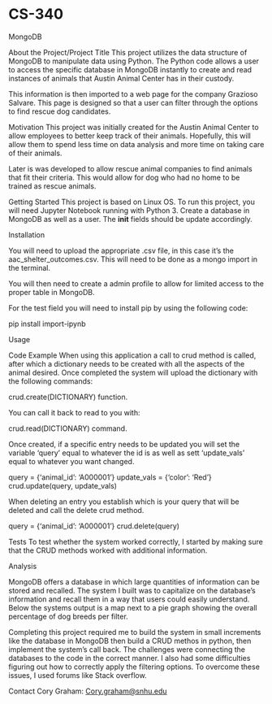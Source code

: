 # CS-340
MongoDB

About the Project/Project Title
This project utilizes the data structure of MongoDB to manipulate data using Python. The Python code allows a user to access the specific database in MongoDB instantly to create and read instances of animals that Austin Animal Center has in their custody.

This information is then imported to a web page for the company Grazioso Salvare. This page is designed so that a user can filter through the options to find rescue dog candidates. 

Motivation
This project was initially created for the Austin Animal Center to allow employees to better keep track of their animals. Hopefully, this will allow them to spend less time on data analysis and more time on taking care of their animals. 

Later is was developed to allow rescue animal companies to find animals that fit their criteria. This would allow for dog who had no home to be trained as rescue animals.

Getting Started
This project is based on Linux OS. To run this project, you will need Jupyter Notebook running with Python 3.  Create a database in MongoDB as well as a user.  The __init__ fields should be update accordingly.

Installation

You will need to upload the appropriate .csv file, in this case it’s the aac_shelter_outcomes.csv. This will need to be done as a mongo import in the terminal.
 
You will then need to create a admin profile to allow for limited access to the proper table in MongoDB.
 
For the test field you will need to install pip by using the following code:

pip install import-ipynb

Usage

Code Example
When using this application a call to crud method is called, after which a dictionary needs to be created with all the aspects of the animal desired. Once completed the system will upload the dictionary with the following commands:

 crud.create(DICTIONARY) function.

 You can call it back to read to you with:

crud.read(DICTIONARY) command. 

Once created, if a specific entry needs to be updated you will set the variable ‘query’ equal to whatever the id is as well as sett ‘update_vals’ equal to whatever you want changed.

query = {‘animal_id’: ‘A000001’}
update_vals = {‘color’: ‘Red’}
crud.update(query, update_vals)

When deleting an entry you establish which is your query that will be deleted and call the delete crud method. 

query = {‘animal_id’: ‘A000001’}
crud.delete(query)



Tests
	To test whether the system worked correctly, I started by making sure that the CRUD methods worked with additional information. 



Analysis

MongoDB offers a database in which large quantities of information can be stored and recalled. The system I built was to capitalize on the database’s information and recall them in a way that users could easily understand. Below the systems output is a map next to a pie graph showing the overall percentage of dog breeds per filter.

Completing this project required me to build the system in small increments like the database in MongoDB then build a CRUD methos in python, then implement the system’s call back. The challenges were connecting the databases to the code in the correct manner. I also had some difficulties figuring out how to correctly apply the filtering options. To overcome these issues, I used forums like Stack overflow.



Contact
Cory Graham:
Cory.graham@snhu.edu

